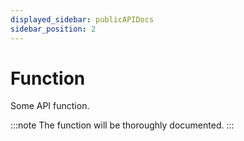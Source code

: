 ```yaml
---
displayed_sidebar: publicAPIDocs
sidebar_position: 2
---
```


# Function

Some API function.

:::note
The function will be thoroughly documented.
:::
